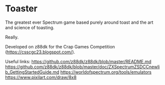 # Toaster
The greatest ever Spectrum game based purely around toast and the art and science of toasting.

Really.

Developed on z88dk for the Crap Games Competition (https://csscgc23.blogspot.com/).

Useful links:
https://github.com/z88dk/z88dk/blob/master/README.md
https://github.com/z88dk/z88dk/blob/master/doc/ZXSpectrumZSDCCnewlib_GettingStartedGuide.md
https://worldofspectrum.org/tools/emulators
https://www.pixilart.com/draw/8x8

